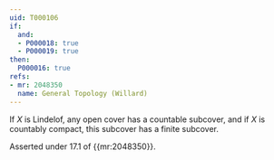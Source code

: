 ```yaml
---
uid: T000106
if:
  and:
  - P000018: true
  - P000019: true
then:
  P000016: true
refs:
- mr: 2048350
  name: General Topology (Willard)
---
```


If $X$ is Lindelof, any open cover has a countable subcover, and if $X$ is countably compact, this subcover has a finite subcover.

Asserted under 17.1 of {{mr:2048350}}.
